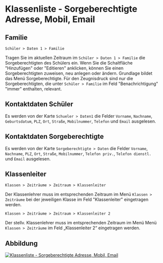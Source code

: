 # Klassenliste - Sorgeberechtigte Adresse, Mobil, Email

## Familie

`Schüler > Daten 1 > Familie`

Tragen Sie im aktuellen Zeitraum im `Schüler > Daten 1 > Familie`  die Sorgeberechtigten des Schülers ein. Wenn Sie die Schaltfläche "Hinzufügen" oder "Editieren" anklicken, können Sie einen
Sorgeberechtigten zuweisen, neu anlegen oder ändern. Grundlage bildet das Menü Sorgeberechtigte. Für den Zeugnisdruck sind nur die Sorgeberechtigten, die unter `Schüler > Familie` im Feld "Benachrichtigung"
"immer" enthalten, relevant.

## Kontaktdaten Schüler

Es werden von der Karte `Schueler > Daten1` die Felder `Vorname`, `Nachname`, `Geburtsdatum`, `PLZ`, `Ort`, `Straße`, `Mobilnummer`, `Telefon` und `Email` ausgelesen.

## Kontaktdaten Sorgeberechtigte

Es werden von der Karte `Sorgeberechtigte > Daten` die Felder `Vorname`, `Nachname`, `PLZ`, `Ort`, `Straße`, `Mobilnummer`, `Telefon priv.`, `Telefon dienstl.`  und `Email` ausgelesen.

## Klassenleiter 

`Klassen > Zeiträume > Zeitraum > Klassenleiter`

Der Klassenlehrer muss im entsprechenden Zeitraum im Menü `Klassen > Zeiträume` bei der jeweiligen Klasse im Feld "Klassenleiter" eingetragen werden.

`Klassen > Zeiträume > Zeitraum > Klassenleiter 2`

Der stellv. Klassenlehrer muss im entsprechenden Zeitraum im Menü Menü `Klassen > Zeiträume` im Feld „Klassenleiter 2“ eingetragen werden.

## Abbildung

[1]:/assets/images/klassen/004.png "Klassenliste - Sorgeberechtigte Adresse, Mobil, Email"

[![Klassenliste - Sorgeberechtigte Adresse, Mobil, Email][1]][1]